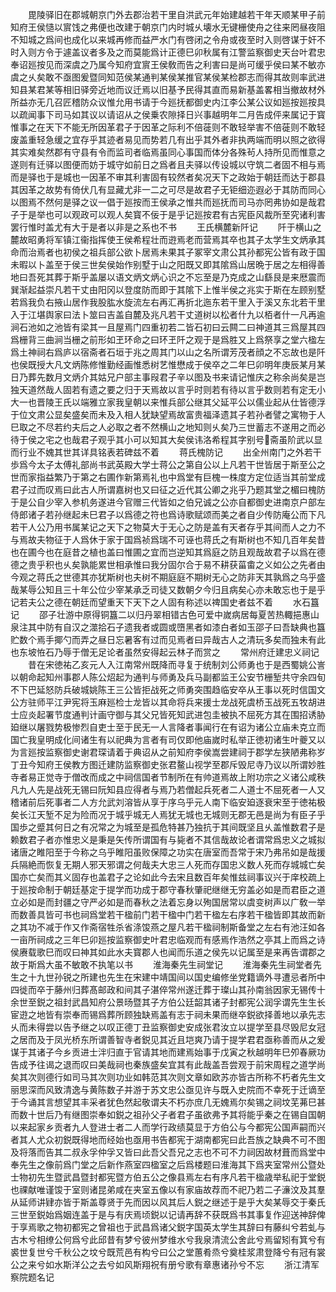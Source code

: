 <!-- { "loadSidebar": true } -->
　　毘陵驿旧在郡城朝京门外去郡治若干里自洪武元年始建越若干年天顺某甲子前知府王侯慥以賔饯之弗便也改建于朝京门内时城乆壊水无键栅使舟之往来罔昼夜阻不知城之爲间也成化以来城再修而益严水门有啓闭之令舟或夜至时入则啓谋于奸不时入则方令于遽盖议者多及之而莫能爲计正德巳卯秋属有江警监察御史天台叶君忠奉诏廵按见而深虞之乃属今知府宜賔王侯敎而告之利害曰是尚可缓乎侯曰某不敏亦虞之乆矣敢不亟图爰暨同知范侯某通判某侯某推官某侯某检郡志而得其故则率武进知县某君某等相旧驿旁近地而议迁焉以旧基予民得其直而易新基盖畧相当撤故材外所益亦无几召匠稽防众议惟允用书请于今廵抚都御史内江李公某公议如廵按廵按具以疏闻事下司马如其议以请诏从之侯乗农隙择日兴事越明年二月告成伻来属记于寳惟事之在天下不能无所因革君子于因革之际利不倍蓰则不敢轻举害不倍蓰则不敢轻废盖重轻急缓之宜存乎其迹者易见而势若几有出乎其外者非执两端而明以照之欲得其实难矣然郡有守县有令而监司者临焉虽同心事国而体分各殊茍人持所见而惟意之遂则有迁驿以图便而妨于城守如前日之爲者且夫驿以传设城以守筑二者固不相与焉而是驿也于是城也一因革不审其利害固有较然者矣况天下之政始于朝廷而达于郡县其因革之故势有倚伏几有显藏尤非一二之可尽是故君子无钜细迩遐必于其防而同心以图焉不然何是驿之议一倡于廵按而王侯承之惟共而廵抚而司马亦罔弗协如是哉君子于是举也可以观政可以观人矣寳不佞于是乎记廵按君有古宪臣风裁所至究诸利害罢行惟时盖尤有大于是者以非是之系也不书
　　王氏横麓新阡记
　　阡于横山之麓故昭勇将军镇江衞指挥使王侯希程壮而逰焉老而营焉其卒也其子太学生文炳承其命而治焉者也初侯之祖兵部公欲卜居焉未果其子冢宰文肃公其孙都宪公皆有政于国未暇以卜盖至于侯三世矣侯始作别墅于山之阳既又即其隂爲山居晩于居之左相得善地曰吾死其葬于斯乎盖屡以语文炳文炳心识之不忘至是乃克成之山繇艮是来厯震而巽渐起益崇凡若干丈由阳冈以登度防而即于其隂下上惟半侯之兆实于斯在左顾别墅若爲我负右掖山居作我股肱水旋流左右再汇再折北迤东若干里入于溪又东北若干里入于江堪舆家曰法卜筮曰吉盖自麓及兆凡若干丈道树以松者什九以栢者什一凡再逾涧石池如之池皆有梁其一且屋焉门四重初若二皆石初曰云闗二曰神道其三爲屋其四爲栅背三曲涧当栅之前形如玊环命之曰环玊阡之观于是爲胜又上爲祭享之堂六楹左爲土神祠右爲庐以宿斋者石垣于兆之周其门以山之名所谓芳茂者顔之不忘故也是阡也侯既授大凡文炳陈修惟勤经画惟悉树艺惟懋成于侯卒之二年巳卯明年庚辰某月某日乃葬先数月文炳介其姑兄户部主事叚君子辛以图及书来请记惟庆之称余尚矣是岂独天道然哉人固若有遗之要之归于天焉故以言乎时则若有待以言乎数则若有定无小大一也晋陵王氏以端雅立家我皇朝以来惟兵部公继其父延平公以儒业起从仕皆德浮于位文肃公显矣盛矣而未及入相人犹缺望焉故富贵福泽遗其子若孙者譬之寓物于人巳取之不尽若约夫后之人必取之者不然横山之地知则乆矣乃三世蓄志不遂用之而必待于侯之宅之也哉君子观乎其小可以知其大矣侯讳洛希程其字别号斋虽阶武以显而行业不媿其世其详具铭表若碑兹不着
　　蒋氏槐防记
　　出全州南门之外若干歩爲今太子太傅礼部尚书武英殿大学士蒋公之第自公以上凡若干世皆居于斯至公之世而家指益繁乃于第之右圃作新第焉礼也中爲堂有巨槐一株度方定位适当其前堂成君子过而叹焉曰此古人所谓嘉树也又曰征之近代其公卿之兆乎乃题其堂之楣曰槐防于是公自少宰入参机务遂进今官赠三代皆如之伯兄诚之公亦自都御史进南京户部左侍郎诸子若孙继起未巳君子以爲德之符也爲诗歌赋颂而美之者自少传防庵公而下凡若干人公乃用书属某记之天下之物莫大于无心之防是盖有天者存乎其间而人之力不与焉故夫物征于人爲休于家于国爲祯爲瑞不可诬也蒋氏之有斯树也不知几百年矣昔也在圃今也在庭昔之植也盖曰惟圃之宜而岂逆知其爲庭之防且观哉故君子以爲在德德之贵乎积也乆矣孰能累世相承惟曰我分固尔合于易不耕获菑畬之义如公之先者由今观之蒋氏之世德其亦犹斯树也夫树不期庭庭不期树无心之防非天其孰爲之乌乎盛哉某辱公知且三十年公位少宰某承乏司徒又数朝夕今归且病矣心亦未敢忘也于是乎记若夫公之德在朝廷而望重天下天下之人固有称述以禆国史者兹不着
　　水石簋记
　　邵子壮游中原得铜簋二以归丹翠相错古色可爱中嵗病居每夏苦热輙挹惠山泉注其中防有自汉之澨拾石子遗我者或圆或嶞黑者如漆白者如玉邵子曰吾缺典也簋贮数个焉手揶勺而弄之昼日忘暑客有过而见焉者曰异哉古人之清玩多矣而独未有此也东坡恠石乃辱于僧无足论者虽然安得起云林子而赏之
　　常州府迁建忠义祠记
　　昔在宋徳祐乙亥元人入江南常州既降而寻复于统制刘公师勇也于是西蜀姚公訔以朝命起知州事郡人陈公炤起为通判与师勇及兵马副都监王公安节栅堑共守余四旬不下巴延怒防兵破城姚陈王三公皆拒战死之师勇突围趋临安卒从王事以死时信国文公方驻师平江尹宪将玉麻廵检士龙皆以其命将兵来援士龙战死虞桥玉战死五牧胡进士应炎起署节度通判计画守御与其父兄皆死知武进包圭被执不屈死方其在围招诱胁廹继以屠戮势极惨烈自吏士至于民无一人言降者事闻行在有诏为诸公立庙未克立而国亡我皇明成化间诸生有以祀典为言者有司仅即他庙嵗时私举正徳初诸生叶夔又以为言廵按监察御史谢君琛请着于典诏从之前知府李侯嵩尝建祠于郡学左狭陋弗称岁丁丑今知府王侯教方图迁建防监察御史张君鳌山视学至郡斥毁尼寺乃议以所谓妙胜寺者易正觉寺于僧改而成之中祠信国者节制所在有帅道焉故上附功宗之义诸公咸秩凡九人先是战死无锡曰阮知县应得者与焉乃若僧起兵死者二人道士不屈死者一人又稽诸前后死事者二人方允武刘溶皆从享于序乌乎元人南下临安廹逐衰宋至于徳祐极矣长江天堑不足为险而况于城乎城无人焉犹无城也无城则无郡无邑是尚为有臣子乎国歩之蹙其何日之有况常之为城至是孤危特甚乃独抗于其间既坚且乆盖惟数君子是赖数君子者亦惟忠义是秉是矢传所谓国有与毙者不其信哉故论者谓常爲忠义之城拟诸唐之睢阳至于今称之乌乎睢阳虽败保障之功实在唐室而吾常于宋乃弗吊如是哉援兵隔絶而恢复无期人邪天邪谓之何哉夫大忠三人死而存国忠义数人死而存城城亡矣国亦亡矣而其义固存也盖君子之论如此今去宋且数百年矣惟兹祠事议兴于庠校疏上于廵按命制于朝廷基定于提学而功成于郡守春秋肇祀继继无穷盖必如是而君臣之道立必如是而封疆之守严必如是而春秋之法着忘身以殉国居常以虞变树声以广敎一举而数善具皆可书也祠爲堂若干楹前门若干楹中门若干楹左右序若干楹皆即其故而新之其功不减于作又作斋宿牲杀省涤馂燕之屋凡若干楹祠制斯备堂之左右有池汪如各一亩所祠成之三年巳卯廵按监察御史叶君忠临观而有感焉作浩然之亭其上而爲之诗侯赓载歌巳而叹曰神其如此水夫寳郡人也闻而乐道之侯先以记属至是来再告谓郡之故于斯爲大虽不敏敢不执笔以书
　　淮海秦先生祠堂记
　　淮海秦先生祠堂者先生之十九世孙锐之所建也先生在宋建中靖国间以国史编修坐党籍谪外寻遭忌者所中四徙而卒于藤州归葬髙邮政和间其子湛倅常州遂迁葬于璨山其孙南翁因家无锡传十余世至鋭之祖封武昌知府公景旸暨其子方伯公廷韶其诸子封都宪公润孚谓先生生长宦逰之地皆有崇奉而锡爲葬所顾独缺焉盖有志于祠未果而继卒鋭欲择善地以承先志乆而未得尝以告予继之以叹正德丁丑监察御史安成张君汝立以提学至县尽毁尼女冠之居而及于凤光桥东所谓善智寺者鋭见其近且垲爽乃请于提学君君亟称善而从之爰谋于其诸子今乡贡进士泮归直于官请其地而建焉始事于戊寅之秋越明年巳夘春厥功告成予往谒之退而叹曰美哉祠也秦族盛矣宜其有此哉盖吾尝观于前宋周程之道学尚矣其次则德行如司马其次则功业如韩范其次则文章如欧苏亦皆古所称不朽者先生文丽思深而风致清逸与黄陈数子并游于苏文忠公亟见许与既入史院而不幸死于迁谪至于今诵其言想望其丰采者犹色然起敬谓夫不朽亦庶几无媿焉尔矣锡之祠坟芜茀巳甚而数十世后乃有继图崇奉如鋭之祖孙父子者君子虽欲弗予其将能乎秦之在锡自国朝以来起家乡贡者九人登进士者二人而学行政绩莫显于方伯公与今都宪公国声嗣而兴者其人尤众初鋭既得地而经始也亟用书告都宪于湖南都宪曰此吾族之缺典不可不图及将落而告其二叔永孚仲孚又皆曰此吾父吾兄之志也不可不力祠因故材葺而爲堂中奉先生之像前爲门堂之后新作燕室四楹室之后爲楼题曰淮海其下爲夹室常州公暨处士物初先生暨武昌暨封都宪暨方伯五公之像县焉左右有序凡若干楹歳举私祀于堂鋭也祼献唯谨馂于室则诸昆弟咸在夹室五像以有家庙故荐而不祀乃若二子濓汶及其羣从延师讲肄亦皆于斯盖尊贤于先而因以风其后人鋭之继述于是乎大矣某辱交于秦氏三世至鋭始爲姻连盖于是与有庆焉顷鋭以记请再辞不获既爲书其事复作迎送神辞俾于享焉歌之物初都宪之曾祖也于武昌爲诸父鋭字国英太学生其辞曰有藤纠兮若虬与古木兮相缭公何爲兮此邱昔有梦兮彼州梦维水兮我泉清流公舍此兮焉留矧有箕兮有裘世复世兮千秋公之坟兮既荒邑有构兮曰公之堂蕙肴烝兮奠桂浆肃登降兮有冠有裳公之来兮如水斯洋公之去兮如风斯翔祝有册兮歌有章惠诸孙兮不忘
　　浙江清军察院题名记
